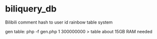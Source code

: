 # biliquery_db
Bilibili comment hash to user id rainbow table system


gen table: php -f gen.php 1 300000000 > table
about 15GB RAM needed
